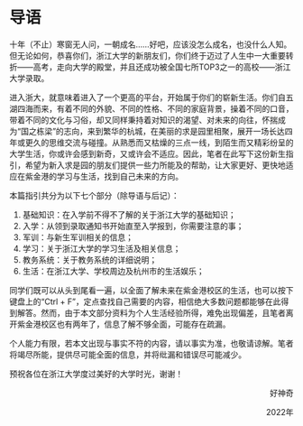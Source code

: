 # 导语

十年（不止）寒窗无人问，一朝成名……好吧，应该没怎么成名，也没什么人知。但无论如何，恭喜你们，浙江大学的新朋友们，你们终于迈过了人生中一大重要转折——高考，走向大学的殿堂，并且还成功被全国七所TOP3之一的高校——浙江大学录取。

进入浙大，就意味着进入了一个更高的平台，开始属于你们的崭新生活。你们自五湖四海而来，有着不同的外貌、不同的性格、不同的家庭背景，操着不同的口音，带着不同的文化与习俗，却又同样秉持着对知识的渴望、对未来的向往，怀揣成为“国之栋梁”的志向，来到繁华的杭城，在美丽的求是园里相聚，展开一场长达四年或更久的思维交流与碰撞。从熟悉而又枯燥的三点一线，到陌生而又精彩纷呈的大学生活，你或许会感到新奇，又或许会不适应。因此，笔者在此写下这份新生指引，希望为新入求是园的朋友们提供一些力所能及的帮助，让大家更好、更快地适应在紫金港的学习与生活，找到自己未来的方向。

本篇指引共分为以下七个部分（除导语与后记）：

1. 基础知识：在入学前不得不了解的关于浙江大学的基础知识；
2. 入学：从领到录取通知书开始直至入学报到，你需要注意的事；
3. 军训：与新生军训相关的信息；
4. 学习：关于浙江大学的学习生活及相关信息；
5. 教务系统：关于教务系统的详细说明；
6. 生活：在浙江大学、学校周边及杭州市的生活娱乐；

同学们既可以从头到尾看一遍，以全面了解未来在紫金港校区的生活，也可以按下键盘上的“Ctrl + F”，定点查找自己需要的内容，相信绝大多数问题都能够在此得到解答。然而，由于本文部分资料为个人生活经验所得，难免出现偏差，且笔者离开紫金港校区也有两年了，信息了解不够全面，可能存在疏漏。

个人能力有限，若本文出现与事实不符的内容，请以事实为准，也敬请谅解。笔者将竭尽所能，提供尽可能全面的信息，并将纰漏和错误尽可能减少。

预祝各位在浙江大学度过美好的大学时光，谢谢！

<p align="right">好神奇</p>
<p align="right">2022年</p>

